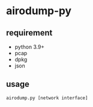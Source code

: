 # airodump-py

## requirement
- python 3.9+
- pcap
- dpkg
- json

## usage
```
airodump.py [network interface]
```
